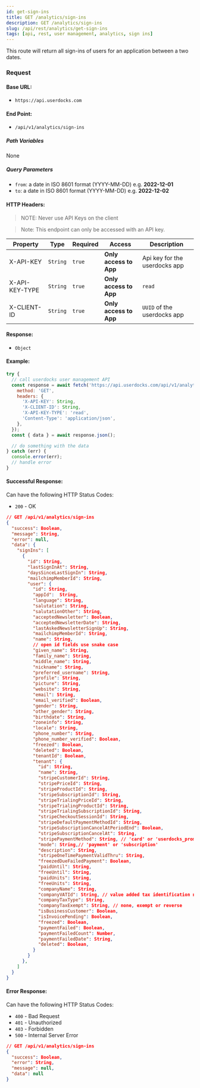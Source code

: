 ```yaml
---
id: get-sign-ins
title: GET /analytics/sign-ins
description: GET /analytics/sign-ins
slug: /api/rest/analytics/get-sign-ins
tags: [api, rest, user management, analytics, sign ins]
---
```


This route will return all sign-ins of users for an application between a two dates.

### Request

#### Base URL:

- `https://api.userdocks.com`

#### End Point:

- `/api/v1/analytics/sign-ins`

##### Path Variables

None

##### Query Parameters

- `from`: a date in ISO 8601 format (YYYY-MM-DD) e.g. **2022-12-01**
- `to`: a date in ISO 8601 format (YYYY-MM-DD) e.g. **2022-12-02**

#### HTTP Headers:

> NOTE: Never use API Keys on the client

> Note: This endpoint can only be accessed with an API key.

| Property       | Type        | Required  | Access                 | Description                   |
| -------------- | ----------- | --------- | ---------------------- | ----------------------------- |
| X-API-KEY      | `String` | `true` | **Only access to App** | Api key for the userdocks app |
| X-API-KEY-TYPE | `String` | `true` | **Only access to App** | `read`                        |
| X-CLIENT-ID    | `String` | `true` | **Only access to App** | `UUID` of the userdocks app   |

#### Response:

- `Object`

#### Example:

```js
try {
  // call userdocks user management API
  const response = await fetch('https://api.userdocks.com/api/v1/analytics/sign-ins?from=2022-12-01&to=2022-12-02', {
    method: 'GET',
    headers: {
      'X-API-KEY': String,
      'X-CLIENT-ID': String,
      'X-API-KEY-TYPE': 'read',
      'Content-Type': 'application/json',
    },
  });
  const { data } = await response.json();

  // do something with the data
} catch (err) {
  console.error(err);
  // handle error
}
```

#### Successful Response:

Can have the following HTTP Status Codes:

- `200` - OK

```json
// GET /api/v1/analytics/sign-ins
{
  "success": Boolean,
  "message": String,
  "error": null,
  "data": {
    "signIns": [
      {
        "id": String,
        "lastSignInAt": String,
        "daysSinceLastSignIn": String,
        "mailchimpMemberId": String,
        "user": {
          "id": String,
          "appId":  String,
          "language": String,
          "salutation": String,
          "salutationOther": String,
          "acceptedNewsletter": Boolean,
          "acceptedNewsletterDate": String,
          "lastAskedNewsletterSignUp": String,
          "mailchimpMemberId": String,
          "name": String,
          // open id fields use snake case
          "given_name": String,
          "family_name": String,
          "middle_name": String,
          "nickname": String,
          "preferred_username": String,
          "profile": String,
          "picture": String,
          "website": String,
          "email": String,
          "email_verified": Boolean,
          "gender": String,
          "other_gender": String,
          "birthdate": String,
          "zoneinfo": String,
          "locale": String,
          "phone_number": String,
          "phone_number_verified": Boolean,
          "freezed": Boolean,
          "deleted": Boolean,
          "tenantId": Boolean,
          "tenant": {
            "id": String,
            "name": String,
            "stripeCustomerId": String,
            "stripePriceId": String,
            "stripeProductId": String,
            "stripeSubscriptionId": String,
            "stripeTrialingPriceId": String,
            "stripeTrialingProductId": String,
            "stripeTrialingSubscriptionId": String,
            "stripeCheckoutSessionId": String,
            "stripeDefaultPaymentMethodId": String,
            "stripeSubscriptionCancelAtPeriodEnd": Boolean,
            "stripeSubscriptionCancelAt": String,
            "stripePaymentMethod": String, // 'card' or 'userdocks_promo_code' or somthing with 'promo' specified by the user
            "mode": String,// 'payment' or 'subscription'
            "description": String,
            "stripeOneTimePaymentValidThru": String,
            "freezedDueFailedPayment": Boolean,
            "paidUntil": String,
            "freeUntil": String,
            "paidUnits": String,
            "freeUnits": String,
            "companyName": String,
            "companyVATId": String, // value added tax identification number
            "companyTaxType": String,
            "companyTaxExempt": String, // none, exempt or reverse
            "isBusinessCustomer": Boolean,
            "isInvoicePending": Boolean,
            "freezed": Boolean,
            "paymentFailed": Boolean,
            "paymentFailedCount": Number,
            "paymentFailedDate": String,
            "deleted": Boolean,
          }
        }
      },
    ]
  }
}
```

#### Error Response:

Can have the following HTTP Status Codes:

- `400` - Bad Request
- `401` - Unauthorized
- `403` - Forbidden
- `500` - Internal Server Error

```json
// GET /api/v1/analytics/sign-ins
{
  "success": Boolean,
  "error": String,
  "message": null,
  "data": null
}
```
